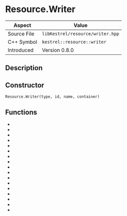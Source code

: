 # Resource.Writer
| Aspect | Value |
| --- | --- |
| Source File | `libKestrel/resource/writer.hpp` |
| C++ Symbol | `kestrel::resource::writer` |
| Introduced | Version 0.8.0 |
## Description
## Constructor
```
Resource.Writer(type, id, name, container)
```
## Functions

 - [](commit.md)
 - [](writeRect.md)
 - [](writeSize.md)
 - [](writeCStr.md)
 - [](writeQuad.md)
 - [](writeShort.md)
 - [](writeLong.md)
 - [](writeColor.md)
 - [](writeSignedByte.md)
 - [](writeByte.md)
 - [](writeSignedQuad.md)
 - [](writeSignedLong.md)
 - [](writeMacintoshRect.md)
 - [](writePoint.md)
 - [](writeCStrOfLength.md)
 - [](writePStr.md)
 - [](writeSignedShort.md)

